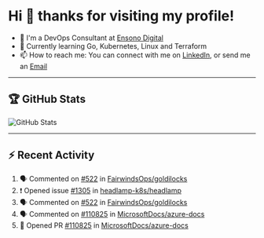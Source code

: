 # Hi 👋 thanks for visiting my profile!

- 💼 I'm a DevOps Consultant at [Ensono Digital](https://www.ensonodigital.com/)
- 🌱 Currently learning Go, Kubernetes, Linux and Terraform
- 📫 How to reach me: You can connect with me on [LinkedIn](https://www.linkedin.com/in/thepaulmacca/), or send me an [Email](mailto:pm@thepaulmacca.com)

---

## :trophy: GitHub Stats

![GitHub Stats](https://github-readme-stats.vercel.app/api?username=thepaulmacca&count_private=true&show_icons=true&theme=dark)

---

## :zap: Recent Activity

<!--START_SECTION:activity-->
1. 🗣 Commented on [#522](https://github.com/FairwindsOps/goldilocks/issues/522#issuecomment-1673115178) in [FairwindsOps/goldilocks](https://github.com/FairwindsOps/goldilocks)
2. ❗ Opened issue [#1305](https://github.com/headlamp-k8s/headlamp/issues/1305) in [headlamp-k8s/headlamp](https://github.com/headlamp-k8s/headlamp)
3. 🗣 Commented on [#522](https://github.com/FairwindsOps/goldilocks/issues/522#issuecomment-1669020095) in [FairwindsOps/goldilocks](https://github.com/FairwindsOps/goldilocks)
4. 🗣 Commented on [#110825](https://github.com/MicrosoftDocs/azure-docs/pull/110825#issuecomment-1602509842) in [MicrosoftDocs/azure-docs](https://github.com/MicrosoftDocs/azure-docs)
5. 💪 Opened PR [#110825](https://github.com/MicrosoftDocs/azure-docs/pull/110825) in [MicrosoftDocs/azure-docs](https://github.com/MicrosoftDocs/azure-docs)
<!--END_SECTION:activity-->
